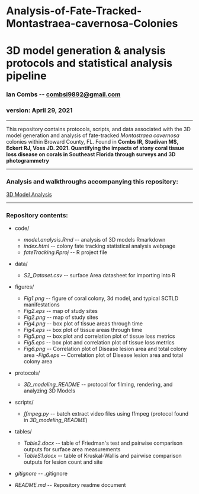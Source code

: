 # Analysis-of-Fate-Tracked-Montastraea-cavernosa-Colonies
 3D model generation & analysis protocols and statistical analysis pipeline
==========================================


### Ian Combs -- <combsi9892@gmail.com>
### version: April 29, 2021

------------------------------------------------------------------------
This repository contains protocols, scripts, and data associated with the 3D model generation and analysis of fate-tracked *Montastraea cavernosa* colonies within Broward County, FL. Found in **Combs IR, Studivan MS, Eckert RJ, Voss JD. 2021. Quantifying the impacts of stony coral tissue loss disease on corals in Southeast Florida through surveys and 3D photogrammetry**

------------------------------------------------------------------------
### Analysis and walkthroughs accompanying this repository:
[3D Model Analysis](https://icombs2017.github.io/analysisOf3dModels/3D%20Modeling/code/)

------------------------------------------------------------------------

### Repository contents:

- code/
  - *model.analysis.Rmd* -- analysis of 3D models Rmarkdown
  - *index.html* -- colony fate tracking statistical analysis webpage
  - *fateTracking.Rproj* -- R project file

- data/
  - *S2_Dataset.csv* -- surface Area datasheet for importing into R

- figures/
  - *Fig1.png* -- figure of coral colony, 3d model, and typical SCTLD manifestations
  - *Fig2.eps* -- map of study sites
  - *Fig2.png* -- map of study sites
  - *Fig4.png* -- box plot of tissue areas through time
  - *Fig4.eps* -- box plot of tissue areas through time
  - *Fig5.png* -- box plot and correlation plot of tissue loss metrics
  - *Fig5.eps* -- box plot and correlation plot of tissue loss metrics
  - *Fig6.png* -- Correlation plot of Disease lesion area and total colony area
  -*Fig6.eps* -- Correlation plot of Disease lesion area and total colony area

- protocols/
  - *3D_modeling_README* -- protocol for filming, rendering, and analyzing 3D Models

- scripts/
  - *ffmpeg.py* -- batch extract video files using ffmpeg (protocol found in *3D_modeling_README*)

- tables/
  - *Table2.docx* -- table of Friedman's test and pairwise comparison outputs for surface area measurements
  - *TableS1.docx* -- table of Kruskal-Wallis and pairwise comparison outputs for lesion count and site


- *gitignore* -- .gitignore
- *README.md* -- Repository readme document
